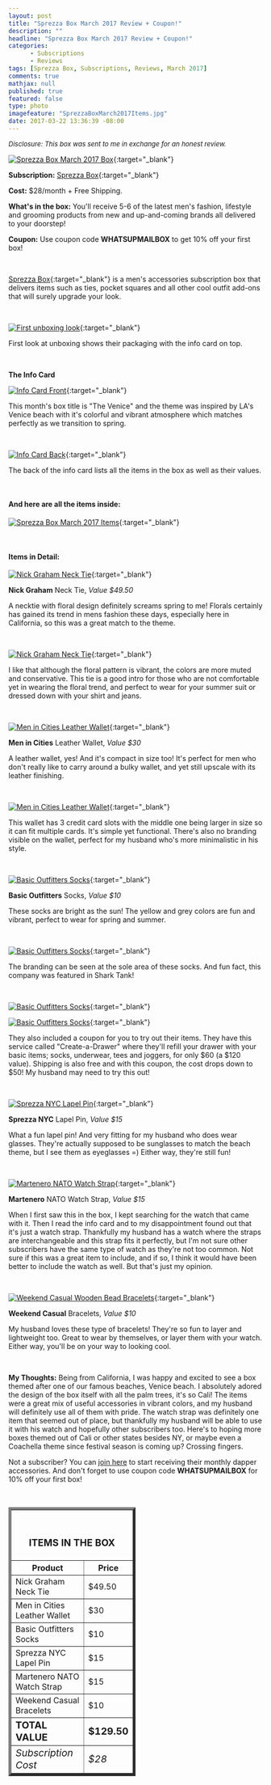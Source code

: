 ```yaml
---
layout: post
title: "Sprezza Box March 2017 Review + Coupon!"
description: ""
headline: "Sprezza Box March 2017 Review + Coupon!"
categories: 
      - Subscriptions
      - Reviews
tags: [Sprezza Box, Subscriptions, Reviews, March 2017]
comments: true
mathjax: null
published: true
featured: false
type: photo
imagefeature: "SprezzaBoxMarch2017Items.jpg"
date: 2017-03-22 13:36:39 -08:00
---
```


<i><font size="2">Disclosure: This box was sent to me in exchange for an honest review.</font></i>

[![Sprezza Box March 2017 Box](http://whatsupmailbox.com/images/SprezzaBoxMarch2017Package.jpg)](http://www.sprezzabox.com?rfsn=103516.e98b8){:target="_blank"}

**Subscription:** [Sprezza Box](http://www.sprezzabox.com?rfsn=103516.e98b8){:target="_blank"}

**Cost:** $28/month + Free Shipping.

**What's in the box:** You'll receive 5-6 of the latest men's fashion, lifestyle and grooming products from new and up-and-coming brands all delivered to your doorstep!

**Coupon:** Use coupon code **WHATSUPMAILBOX** to get 10% off your first box!

<br>

[Sprezza Box](http://www.sprezzabox.com?rfsn=103516.e98b8){:target="_blank"} is a men's accessories subscription box that delivers items such as ties, pocket squares and all other cool outfit add-ons that will surely upgrade your look.

<br>

[![First unboxing look](http://whatsupmailbox.com/images/SprezzaBoxMarch2017OpenBox.jpg)](http://www.sprezzabox.com?rfsn=103516.e98b8){:target="_blank"}

First look at unboxing shows their packaging with the info card on top.

<br>

**The Info Card**

[![Info Card Front](http://whatsupmailbox.com/images/SprezzaBoxMarch2017InfoCard.jpg)](http://www.sprezzabox.com?rfsn=103516.e98b8){:target="_blank"}

This month's box title is "The Venice" and the theme was inspired by LA's Venice beach with it's colorful and vibrant atmosphere which matches perfectly as we transition to spring.

<br>

[![Info Card Back](http://whatsupmailbox.com/images/SprezzaBoxMarch2017InfoCard02.jpg)](http://www.sprezzabox.com?rfsn=103516.e98b8){:target="_blank"}

The back of the info card lists all the items in the box as well as their values.

<br>

<H4>And here are all the items inside:</H4>

[![Sprezza Box March 2017 Items](http://whatsupmailbox.com/images/SprezzaBoxMarch2017Items.jpg)](http://www.sprezzabox.com?rfsn=103516.e98b8){:target="_blank"}

<br>

<H4>Items in Detail:</H4>

[![Nick Graham Neck Tie](http://whatsupmailbox.com/images/SprezzaBoxMarch2017NickGrahamNeckTie.jpg)](http://www.sprezzabox.com?rfsn=103516.e98b8){:target="_blank"}

**Nick Graham** Neck Tie, *Value $49.50*

A necktie with floral design definitely screams spring to me! Florals certainly has gained its trend in mens fashion these days, especially here in California, so this was a great match to the theme.

<br>

[![Nick Graham Neck Tie](http://whatsupmailbox.com/images/SprezzaBoxMarch2017NickGrahamNeckTie02.jpg)](http://www.sprezzabox.com?rfsn=103516.e98b8){:target="_blank"}

I like that although the floral pattern is vibrant, the colors are more muted and conservative. This tie is a good intro for those who are not comfortable yet in wearing the floral trend, and perfect to wear for your summer suit or dressed down with your shirt and jeans.

<br>

[![Men in Cities Leather Wallet](http://whatsupmailbox.com/images/SprezzaBoxMarch2017MenInCitiesLeatherWallet.jpg)](http://www.sprezzabox.com?rfsn=103516.e98b8){:target="_blank"}

**Men in Cities** Leather Wallet, *Value $30*

A leather wallet, yes! And it's compact in size too! It's perfect for men who don't really like to carry around a bulky wallet, and yet still upscale with its leather finishing.

<br>

[![Men in Cities Leather Wallet](http://whatsupmailbox.com/images/SprezzaBoxMarch2017MenInCitiesLeatherWallet02.jpg)](http://www.sprezzabox.com?rfsn=103516.e98b8){:target="_blank"}

This wallet has 3 credit card slots with the middle one being larger in size so it can fit multiple cards. It's simple yet functional. There's also no branding visible on the wallet, perfect for my husband who's more minimalistic in his style.

<br>

[![Basic Outfitters Socks](http://whatsupmailbox.com/images/SprezzaBoxMarch2017BasicOutfittersSocks.jpg)](http://www.sprezzabox.com?rfsn=103516.e98b8){:target="_blank"}

**Basic Outfitters** Socks, *Value $10*

These socks are bright as the sun! The yellow and grey colors are fun and vibrant, perfect to wear for spring and summer.

<br>

[![Basic Outfitters Socks](http://whatsupmailbox.com/images/SprezzaBoxMarch2017BasicOutfittersSocks02.jpg)](http://www.sprezzabox.com?rfsn=103516.e98b8){:target="_blank"}

The branding can be seen at the sole area of these socks. And fun fact, this company was featured in Shark Tank!

<br>

[![Basic Outfitters Socks](http://whatsupmailbox.com/images/SprezzaBoxMarch2017BasicOutfittersCoupon.jpg)](http://www.sprezzabox.com?rfsn=103516.e98b8){:target="_blank"}

[![Basic Outfitters Socks](http://whatsupmailbox.com/images/SprezzaBoxMarch2017BasicOutfittersCoupon02.jpg)](http://www.sprezzabox.com?rfsn=103516.e98b8){:target="_blank"}

They also included a coupon for you to try out their items. They have this service called "Create-a-Drawer" where they'll refill your drawer with your basic items; socks, underwear, tees and joggers, for only $60 (a $120 value). Shipping is also free and with this coupon, the cost drops down to $50! My husband may need to try this out!

<br>

[![Sprezza NYC Lapel Pin](http://whatsupmailbox.com/images/SprezzaBoxMarch2017SprezzaNYCEyeglassesLapelPin.jpg)](http://www.sprezzabox.com?rfsn=103516.e98b8){:target="_blank"}

**Sprezza NYC** Lapel Pin, *Value $15*

What a fun lapel pin! And very fitting for my husband who does wear glasses. They're actually supposed to be sunglasses to match the beach theme, but I see them as eyeglasses =) Either way, they're still fun!

<br>

[![Martenero NATO Watch Strap](http://whatsupmailbox.com/images/SprezzaBoxMarch2017MarteneroNATOWatchStrap.jpg)](http://www.sprezzabox.com?rfsn=103516.e98b8){:target="_blank"}

**Martenero** NATO Watch Strap, *Value $15*

When I first saw this in the box, I kept searching for the watch that came with it. Then I read the info card and to my disappointment found out that it's just a watch strap. Thankfully my husband has a watch where the straps are interchangeable and this strap fits it perfectly, but I'm not sure other subscribers have the same type of watch as they're not too common. Not sure if this was a great item to include, and if so, I think it would have been better to include the watch as well. But that's just my opinion.

<br>

[![Weekend Casual Wooden Bead Bracelets](http://whatsupmailbox.com/images/SprezzaBoxMarch2017WeekendCasualWoodenBeadBracelets.jpg)](http://www.sprezzabox.com?rfsn=103516.e98b8){:target="_blank"}

**Weekend Casual** Bracelets, *Value $10*

My husband loves these type of bracelets! They're so fun to layer and lightweight too. Great to wear by themselves, or layer them with your watch. Either way, you'll be on your way to looking cool.

<br>

<i class="icon-exclamation-sign"></i> **My Thoughts:** Being from California, I was happy and excited to see a box themed after one of our famous beaches, Venice beach. I absolutely adored the design of the box itself with all the palm trees, it's so Cali! The items were a great mix of useful accessories in vibrant colors, and my husband will definitely use all of them with pride. The watch strap was definitely one item that seemed out of place, but thankfully my husband will be able to use it with his watch and hopefully other subscribers too. Here's to hoping more boxes themed out of Cali or other states besides NY, or maybe even a Coachella theme since festival season is coming up? Crossing fingers.

Not a subscriber? You can [join here](http://www.sprezzabox.com?rfsn=103516.e98b8) to start receiving their monthly dapper accessories. And don't forget to use coupon code **WHATSUPMAILBOX** for 10% off your first box!

<br>

<TABLE  BORDER="5" style="width:50%">
   <TR>
      <TH COLSPAN="2">
         <H3><BR><center>ITEMS IN THE BOX</center></H3>
      </TH>
   </TR>
      <TH>Product</TH>
      <TH>Price</TH>
  <TR>
      <TD>Nick Graham Neck Tie</TD>
      <TD>$49.50</TD>
   </TR>
  <TR>
      <TD>Men in Cities Leather Wallet</TD>
      <TD>$30</TD>
   </TR>
  <TR>
      <TD>Basic Outfitters Socks</TD>
      <TD>$10</TD>
   </TR>
   <TR>
      <TD>Sprezza NYC Lapel Pin</TD>
      <TD>$15</TD>
   </TR>
    <TR>
      <TD>Martenero NATO Watch Strap</TD>
      <TD>$15</TD>
   </TR>
    <TR>
      <TD>Weekend Casual Bracelets</TD>
      <TD>$10</TD>
   </TR>
   <TR>
      <TD><b><big>TOTAL VALUE</big></b></TD>
      <TD><b><big>$129.50</big></b></TD>
   </TR>
   <TR>
      <TD><i><big>Subscription Cost</big></i></TD>
      <TD><i><big>$28</big></i></TD>
   </TR>
</TABLE>
